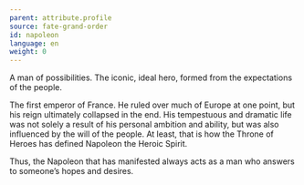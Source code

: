 ```yaml
---
parent: attribute.profile
source: fate-grand-order
id: napoleon
language: en
weight: 0
---
```


A man of possibilities.
The iconic, ideal hero, formed from the expectations of the people.

The first emperor of France.
He ruled over much of Europe at one point, but his reign ultimately collapsed in the end.
His tempestuous and dramatic life was not solely a result of his personal ambition and ability, but was also influenced by the will of the people. At least, that is how the Throne of Heroes has defined Napoleon the Heroic Spirit.

Thus, the Napoleon that has manifested always acts as a man who answers to someone’s hopes and desires.
